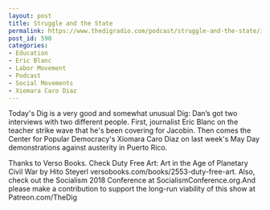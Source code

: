 ```yaml
---
layout: post
title: Struggle and the State
permalink: https://www.thedigradio.com/podcast/struggle-and-the-state/index.html
post_id: 590
categories: 
- Education
- Eric Blanc
- Labor Movement
- Podcast
- Social Movements
- Xiomara Caro Diaz
---
```


Today's Dig is a very good and somewhat unusual Dig: Dan’s got two interviews with two different people. First, journalist Eric Blanc on the teacher strike wave that he's been covering for Jacobin. Then comes the Center for Popular Democracy's Xiomara Caro Diaz on last week's May Day demonstrations against austerity in Puerto Rico.


Thanks to Verso Books. Check Duty Free Art: Art in the Age of Planetary Civil War by Hito Steyerl versobooks.com/books/2553-duty-free-art. Also, check out the Socialism 2018 Conference at SocialismConference.org.And please make a contribution to support the long-run viability of this show at Patreon.com/TheDig